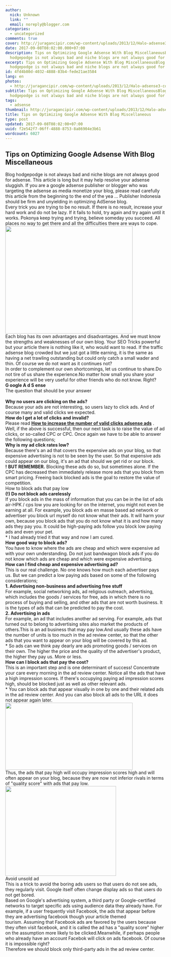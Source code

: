 ```yaml
---
author:
  nick: Unknown
  link: ""
  email: noreply@blogger.com
categories:
  - uncategorized
comments: true
cover: http://juragancipir.com/wp-content/uploads/2013/12/Halo-adsense3-copy-300x254.jpg
date: 2017-09-08T08:02:00.000+07:00
description: Tips on Optimizing Google Adsense With Blog MiscellaneousBlog
  hodgepodge is not always bad and niche blogs are not always good for
excerpt: Tips on Optimizing Google Adsense With Blog MiscellaneousBlog
  hodgepodge is not always bad and niche blogs are not always good for
id: 4fd4b80d-4032-4888-83b4-fede21ae3584
lang: en
photos:
  - http://juragancipir.com/wp-content/uploads/2013/12/Halo-adsense3-copy-300x254.jpg
subtitle: Tips on Optimizing Google Adsense With Blog MiscellaneousBlog
  hodgepodge is not always bad and niche blogs are not always good for
tags:
  - adsense
thumbnail: http://juragancipir.com/wp-content/uploads/2013/12/Halo-adsense3-copy-300x254.jpg
title: Tips on Optimizing Google Adsense With Blog Miscellaneous
type: post
updated: 2017-09-08T08:02:00+07:00
uuid: f2e542f7-06ff-4888-8753-8a86904e3b61
wordcount: 6027
---
```


<div dir="ltr">
<h2>Tips on Optimizing Google Adsense With Blog Miscellaneous</h2>
<div>
<div dir="ltr">Blog hodgepodge is not always bad and niche blogs are not always good for adsense.&nbsp;This article is long but it may help resolve your adsense sluggish.&nbsp;If you are a google adsense publisher or blogger who was targeting the adsense as media monetize your blog, please read carefully this article from the beginning to the end of the yea ... Publisher Indonesia should be firm and unyielding in optimizing AdSense blog.</div>
<div dir="ltr">Every trick you are trying to be no result.&nbsp;If there is no result, increase your hard work and do not be lazy.&nbsp;If it fails to hold, try again and try again until it works.&nbsp;Pokonya keep trying and trying, believe someday you succeed.&nbsp;All places no way to get there and all the difficulties there are ways to cope.<br />
<div><img src="http://juragancipir.com/wp-content/uploads/2013/12/Halo-adsense3-copy-300x254.jpg" sizes="(min-width: 400px) 400px, 100vw" alt="" width="400" height="337" /><img src="http://juragancipir.com/wp-content/uploads/2013/12/Halo-adsense3-copy-300x254.jpg" alt="" /><br />
</div>
<div>Each blog has its own advantages and disadvantages.&nbsp;And we must know the strengths and weaknesses of our own blog.&nbsp;Your SEO Tricks powerful but your article there is nothing like it, who would want to read.&nbsp;If the traffic adsense blog crowded but we just got a little earning, it is the same as having a net trawling outstanding but could only catch a small wader and thin.&nbsp;Of course we do not want as it continues not?</div>
<div>In order to complement our own shortcomings, let us continue to share.Do not tire of us share the experience.No matter how small you share your experience will be very useful for other friends who do not know.&nbsp;Right?</div>
<div><strong>G&nbsp;oogle&nbsp;A&nbsp;d&nbsp;S&nbsp;ense</strong></div>
<div>The question that should be your answer<br /><strong><br /></strong><strong>Why no users are clicking on the ads?</strong><br />Because your ads are not interesting, so users lazy to click ads.&nbsp;And of course many and valid clicks we expected.</div>
<div><strong>How do I get a lot of clicks and invalid?</strong><br />Please read&nbsp;<strong><a href="http://www.webmanajemen.com/search/?q=How+to+increase+the+number+of+valid+clicks+adsense+ads" target="_blank" rel="noopener noreferer nofollow">How to increase the number of valid clicks adsense ads</a></strong>&nbsp;.</div>
<div>Well, if the above is successful, then our next task is to raise the value of ad clicks, or so-called CPC or CPC.&nbsp;Once again we have to be able to answer the following questions;</div>
<div><strong>Why is my ad click rates low?</strong><br />Because there's an ad that covers the expensive ads on your blog, so that expensive advertising is not to be seen by the user.&nbsp;So that expensive ads could appear on our blog, it's an ad that should we get rid or our block.</div>
<div><strong>!</strong>&nbsp;<strong>BUT REMEMBER.</strong>&nbsp;Blocking these ads do so, but sometimes alone.&nbsp;If the CPC has decreased then immediately release more ads that you block from smart pricing.&nbsp;Freeing back blocked ads is the goal to restore the value of competition.</div>
<div>How to block ads that pay low</div>
<div><strong>(!)&nbsp;Do not block ads carelessly</strong><br />If you block ads in the mass of information that you can be in the list of ads air-HPK / cps low you are looking for on the internet, you might not even be earning at all.&nbsp;For example, you block ads en masse based ad network or advertiser you block url myself do not know what their ads.&nbsp;It will harm your own, because you block ads that you do not know what it is and how many ads they pay you.&nbsp;It could be high-paying ads follow you block low paying ads and even your pet.</div>
<div>* I had already tried it that way and now I am cured.</div>
<div><strong>How good way to block ads?</strong><br />You have to know where the ads are cheap and which were expensive ad with your own understanding.&nbsp;Do not just bandwagon block ads if you do not know which ads are cheap and which were expensive advertising.</div>
<div><strong>How can I find cheap and expensive advertising ad?</strong><br />This is our real challenge.&nbsp;No one knows how much each advertiser pays us.&nbsp;But we can predict a low paying ads based on some of the following considerations;</div>
<div><strong>1. Advertising non-business and advertising free stuff</strong><br />For example, social networking ads, ad religious outreach, advertising, which includes the goods / services for free, ads in which there is no process of buying and selling, and other ads that are not worth business.&nbsp;It is the types of ads that can be predicted to pay the cost.</div>
<div><strong>2. Advertising in ads</strong><br />For example, an ad that includes another ad serving.&nbsp;For example, ads that turned out to belong to advertising sites also market the products of others.This is an ad business that may pay low.And usually these ads have the number of units is too much in the ad review center, so that the other ads that you want to appear on your blog will be covered by this ad.</div>
<div>* So ads can we think pay dearly are ads promoting goods / services on their own.&nbsp;The higher the price and the quality of the advertiser's product, the higher they pay us.&nbsp;More or less.</div>
<div><strong>How can I block ads that pay the cost?</strong><br />This is an important step and is one determinant of success!&nbsp;Concentrate your care every morning in the ad review center.&nbsp;Notice all the ads that have a high impression scores.&nbsp;If there's occupying paying ad impression scores high, should be blocked just as well as other relevant ads.</div>
<div>* You can block ads that appear visually in one by one and their related ads in the ad review center.&nbsp;And you can also block all ads to the URL it does not appear again later.</div>
<div><img src="http://juragancipir.com/wp-content/uploads/2013/12/Cekal-Iklan-AdSense-300x158.png" sizes="(min-width: 400px) 400px, 100vw" alt="" width="400" height="210" /><img src="http://juragancipir.com/wp-content/uploads/2013/12/Cekal-Iklan-AdSense-300x158.png" alt="" /></div>
<div>Thus, the ads that pay high will occupy impression scores high and will often appear on your blog, because they are now not inferior rivals in terms of "quality score" with ads that pay low.</div>
<div><img src="http://juragancipir.com/wp-content/uploads/2013/12/Laporan-AdSense-Skor.jpg" sizes="(min-width: 348px) 348px, 100vw" alt="" width="348" height="281" /><img src="http://juragancipir.com/wp-content/uploads/2013/12/Laporan-AdSense-Skor.jpg" alt="" /></div>
<div>Avoid unsold ad</div>
<div>This is a trick to avoid the boring ads users so that users do not see ads, they regularly visit.&nbsp;Google itself often change display ads so that users do not get bored.</div>
<div>Based on Google's advertising system, a third party or Google-certified networks to target specific ads using audience data they already have.&nbsp;For example, if a user frequently visit Facebook, the ads that appear before they are advertising facebook though your article themed tourism.&nbsp;Assuming that Facebook ads are favored by the users because they often visit facebook, and it is called the ad has a "quality score" higher on the assumption more likely to be clicked.Meanwhile, if perhaps people who already have an account Facebok will click on ads facebook.&nbsp;Of course it is impossible right?</div>
<div>Therefore we should block only third-party ads in the ad review center.</div>
</div>
</div>
</div>